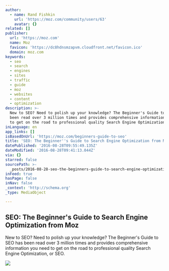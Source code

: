 ```yaml
---
author:
  - name: Rand Fishkin
    url: 'https://moz.com/community/users/63'
    avatar: {}
related: []
publisher:
  url: 'https://moz.com'
  name: Moz
  favicon: 'https://dc8hdnsmzapvm.cloudfront.net/favicon.ico'
  domain: moz.com
keywords:
  - seo
  - search
  - engines
  - sites
  - traffic
  - guide
  - moz
  - websites
  - content
  - optimization
description: >-
  New to SEO? Need to polish up your knowledge? The Beginner's Guide to SEO has
  been read over 3 million times and provides comprehensive information you need
  to get on the road to professional quality Search Engine Optimization, or SEO.
inLanguage: en
app_links: []
isBasedOnUrl: 'https://moz.com/beginners-guide-to-seo'
title: 'SEO: The Beginner''s Guide to Search Engine Optimization from Moz'
datePublished: '2016-08-28T09:55:49.135Z'
dateModified: '2016-08-28T09:41:13.044Z'
via: {}
starred: false
sourcePath: >-
  _posts/2016-08-28-seo-the-beginners-guide-to-search-engine-optimization-from.md
inFeed: true
hasPage: false
inNav: false
_context: 'http://schema.org'
_type: MediaObject

---
```

<article style=""><h1>SEO: The Beginner's Guide to Search Engine Optimization from Moz</h1><p>New to SEO? Need to polish up your knowledge? The Beginner's Guide to SEO has been read over 3 million times and provides comprehensive information you need to get on the road to professional quality Search Engine Optimization, or SEO.</p><img src="https://dc8hdnsmzapvm.cloudfront.net/assets/images/beginners/landingpage_header.png?503145d" /></article>